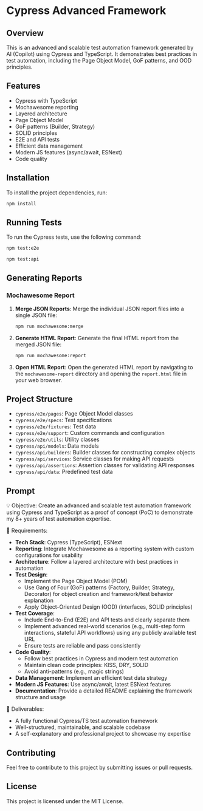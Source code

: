 # Cypress Advanced Framework

## Overview

This is an advanced and scalable test automation framework generated by AI (Copilot) using Cypress and TypeScript. It demonstrates best practices in test automation, including the Page Object Model, GoF patterns, and OOD principles.

## Features

- Cypress with TypeScript
- Mochawesome reporting
- Layered architecture
- Page Object Model
- GoF patterns (Builder, Strategy)
- SOLID principles
- E2E and API tests
- Efficient data management
- Modern JS features (async/await, ESNext)
- Code quality

## Installation

To install the project dependencies, run:

```bash
npm install
```

## Running Tests

To run the Cypress tests, use the following command:

```bash
npm test:e2e
```
```bash
npm test:api
```

## Generating Reports

### Mochawesome Report

1. **Merge JSON Reports**: Merge the individual JSON report files into a single JSON file:

    ```bash
    npm run mochawesome:merge
    ```

2. **Generate HTML Report**: Generate the final HTML report from the merged JSON file:

    ```bash
    npm run mochawesome:report
    ```

3. **Open HTML Report**: Open the generated HTML report by navigating to the `mochawesome-report` directory and opening the `report.html` file in your web browser.

## Project Structure

- `cypress/e2e/pages`: Page Object Model classes
- `cypress/e2e/specs`: Test specifications
- `cypress/e2e/fixtures`: Test data
- `cypress/e2e/support`: Custom commands and configuration
- `cypress/e2e/utils`: Utility classes
- `cypress/api/models`: Data models
- `cypress/api/builders`: Builder classes for constructing complex objects
- `cypress/api/services`: Service classes for making API requests
- `cypress/api/assertions`: Assertion classes for validating API responses
- `cypress/api/data`: Predefined test data

## Prompt

💡 Objective:
Create an advanced and scalable test automation framework using Cypress and TypeScript as a proof of concept (PoC) to demonstrate my 8+ years of test automation expertise.

🎯 Requirements:

- **Tech Stack**: Cypress (TypeScript), ESNext
- **Reporting**: Integrate Mochawesome as a reporting system with custom configurations for usability
- **Architecture**: Follow a layered architecture with best practices in automation
- **Test Design**:
  - Implement the Page Object Model (POM)
  - Use Gang of Four (GoF) patterns (Factory, Builder, Strategy, Decorator) for object creation and framework/test behavior explanation
  - Apply Object-Oriented Design (OOD) (interfaces, SOLID principles)
- **Test Coverage**:
  - Include End-to-End (E2E) and API tests and clearly separate them
  - Implement advanced real-world scenarios (e.g., multi-step form interactions, stateful API workflows) using any publicly available test URL
  - Ensure tests are reliable and pass consistently
- **Code Quality**:
  - Follow best practices in Cypress and modern test automation
  - Maintain clean code principles: KISS, DRY, SOLID
  - Avoid anti-patterns (e.g., magic strings)
- **Data Management**: Implement an efficient test data strategy
- **Modern JS Features**: Use async/await, latest ESNext features
- **Documentation**: Provide a detailed README explaining the framework structure and usage

🔹 Deliverables:

- A fully functional Cypress/TS test automation framework
- Well-structured, maintainable, and scalable codebase
- A self-explanatory and professional project to showcase my expertise

## Contributing

Feel free to contribute to this project by submitting issues or pull requests.

## License

This project is licensed under the MIT License.